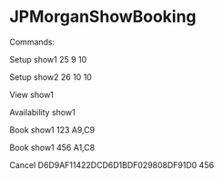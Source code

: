 # JPMorganShowBooking
Commands:

Setup show1 25 9 10

Setup show2 26 10 10

View show1

Availability show1

Book show1 123 A9,C9

Book show1 456 A1,C8

Cancel D6D9AF11422DCD6D1BDF029808DF91D0 456
